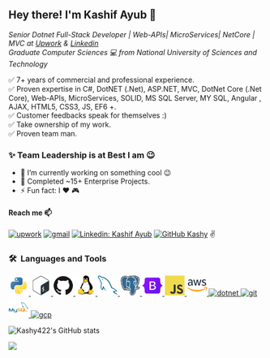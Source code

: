 
<h2> Hey there! I'm Kashif Ayub 👋</h2> 

<p><em>Senior Dotnet Full-Stack Developer | Web-APIs| MicroServices| NetCore | MVC at <a href="https://www.upwork.com/freelancers/~012ff10652f747bc5e/">Upwork</a> &
<a href="https://www.linkedin.com/in/kashifayoub/">Linkedin</a>
</br>Graduate Computer Sciences 💻 from National University of Sciences and Technology
</em></p>

✅ 7+ years of commercial and professional experience.</br>
✅ Proven expertise in C#, DotNET (.Net), ASP.NET, MVC, DotNet Core (.Net Core), Web-APIs, MicroServices, SOLID, MS SQL Server, MY SQL, Angular , AJAX, HTML5, CSS3, JS, EF6 +.</br>
✅ Customer feedbacks speak for themselves :)</br>
✅ Take ownership of my work.</br>
✅ Proven team man.</br>


### ✨ Team Leadership is at Best I am 😉
- 🔭  I’m currently working on something cool 😉
- 💬 Completed ~15+ Enterprise Projects.
- ⚡ Fun fact: I ❤️ 🎮


#### Reach me 📫
[![upwork](https://img.shields.io/badge/Upwork-Kashif%20Ayub-green)]("https://www.upwork.com/freelancers/~012ff10652f747bc5e/") [![gmail](https://img.shields.io/badge/Gmail-kashy422%40gmail.com-red)](mailto:kashy422@gmail.com) [![Linkedin: Kashif Ayub](https://img.shields.io/badge/-Kashif%20Ayub-blue?style=flat-square&logo=Linkedin&logoColor=white&link=https://www.linkedin.com/in/kashifayoub/)](https://www.linkedin.com/in/kashifayoub/) [![GitHub Kashy](https://img.shields.io/github/followers/kashy422?label=follow&style=social)](https://github.com/kashy422) ✌️



<h3> 🛠 &nbsp;Languages and Tools</h3>
<p align="left"> 
<a href="https://www.python.org/" target="_blank"> <img src="https://raw.githubusercontent.com/devicons/devicon/master/icons/python/python-original.svg" alt="python" width="40" height="40"/> </a> 
<a href="https://www.gnu.org/software/bash/" target="_blank"> <img src="https://raw.githubusercontent.com/devicons/devicon/master/icons/bash/bash-original.svg" alt="bash" width="40" height="40"/> </a> 
<a href="https://github.com/Hassibayub" target="_blank"> <img src="https://raw.githubusercontent.com/devicons/devicon/master/icons/github/github-original.svg" alt="apache" width="40" height="40"/> </a> 
<a href="https://github.com/Hassibayub" target="_blank"> <img src="https://raw.githubusercontent.com/devicons/devicon/master/icons/linux/linux-original.svg" alt="linux" width="40" height="40"/> </a> 
<a href="https://github.com/Hassibayub" target="_blank"> <img src="https://raw.githubusercontent.com/devicons/devicon/master/icons/mysql/mysql-original.svg" alt="aws" width="40" height="40"/> </a> 
<a href="https://github.com/Hassibayub" target="_blank"> <img src="https://raw.githubusercontent.com/devicons/devicon/master/icons/postgresql/postgresql-original.svg" alt="aws" width="40" height="40"/> </a> 
<a href="https://github.com/Hassibayub" target="_blank"> <img src="https://raw.githubusercontent.com/devicons/devicon/master/icons/bootstrap/bootstrap-original.svg" alt="aws" width="40" height="40"/> </a> 
<a href="https://github.com/Hassibayub" target="_blank"> <img src="https://raw.githubusercontent.com/devicons/devicon/master/icons/javascript/javascript-original.svg" alt="aws" width="40" height="40"/> </a> 
<a href="https://aws.amazon.com" target="_blank"> <img src="https://raw.githubusercontent.com/devicons/devicon/master/icons/amazonwebservices/amazonwebservices-original-wordmark.svg" alt="aws" width="40" height="40"/> </a> 
<a href="_blank" target="_blank"> <img src="https://cdn.jsdelivr.net/gh/devicons/devicon/icons/dot-net/dot-net-original.svg" alt="dotnet" width="40" height="40"/> </a> 
<a href="https://git-scm.com/" target="_blank"> <img src="https://www.vectorlogo.zone/logos/git-scm/git-scm-icon.svg" alt="git" width="40" height="40"/> </a> 
<a href="https://www.mysql.com/" target="_blank"> <img src="https://raw.githubusercontent.com/devicons/devicon/master/icons/mysql/mysql-original-wordmark.svg" alt="mysql" width="40" height="40"/> </a> 
<a href="https://cloud.google.com" target="_blank"> <img src="https://www.vectorlogo.zone/logos/google_cloud/google_cloud-icon.svg" alt="gcp" width="50" height="40"/> </a></p>


![Kashy422's GitHub stats](https://github-readme-stats.vercel.app/api?username=kashy422&count_private=true&show_icons=true)

<img height="180em" src="https://github-readme-stats.vercel.app/api/top-langs/?username=kashy422&layout=compact" />



